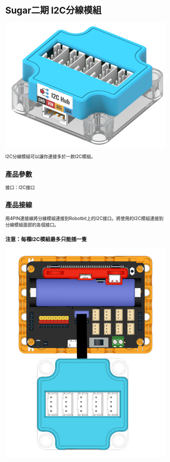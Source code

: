 # Sugar二期 I2C分線模組

![](./images/i2chub_render.png)

I2C分線模組可以讓你連接多於一款I2C模組。

## 產品參數

接口：I2C接口

## 產品接線

用4PIN連接線將分線模組連接到Robotbit上的I2C接口。將使用的I2C模組連接到分線模組面部的各個接口。

### 注意：每種I2C模組最多只能插一隻

![](./images/i2chub_wire.png)